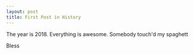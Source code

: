 ```yaml
---
layout: post
title: First Post in History
---
```


The year is 2018.
Everything is awesome.
Somebody touch'd my spaghett

Bless

